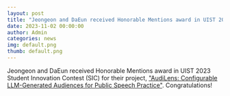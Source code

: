 ```yaml
---
layout: post
title: "Jeongeon and DaEun received Honorable Mentions award in UIST 2023 Student Innovation Contest (SIC)"
date: 2023-11-02 00:00:00
author: Admin
categories: news
img: default.png
thumb: default.png
---
```


Jeongeon and DaEun received Honorable Mentions award in UIST 2023 Student Innovation Contest (SIC) for their project, ["AudiLens: Configurable LLM-Generated Audiences for Public Speech Practice"](https://dl.acm.org/doi/10.1145/3586182.3625114). Congratulations!
